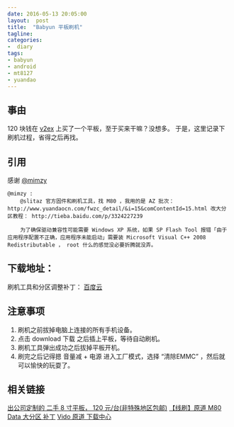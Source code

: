 ```yaml
---
date: 2016-05-13 20:05:00
layout:  post
title:  "Babyun 平板刷机"
tagline:
categories:
-  diary
tags:
- babyun
- android
- mt8127
- yuandao
---
```


## 事由

120 块钱在 [v2ex](http://www.v2ex.com/t/276507?p=1) 上买了一个平板，至于买来干嘛？没想多。
于是，这里记录下刷机过程，省得之后再找。

## 引用
感谢 [@mimzy](http://www.v2ex.com/t/276507?p=1)

    @mimzy :
        @slitaz 官方固件和刷机工具，找 M80 ，我用的是 AZ 批次： http://www.yuandaocn.com/fwzc_detail/&i=15&comContentId=15.html 改大分区教程： http://tieba.baidu.com/p/3324227239 
        
        为了确保驱动兼容性可能需要 Windows XP 系统，如果 SP Flash Tool 报错「由于应用程序配置不正确，应用程序未能启动」需要装 Microsoft Visual C++ 2008 Redistributable ， root 什么的感觉没必要折腾就没弄。

## 下载地址：
刷机工具和分区调整补丁： [百度云](https://pan.baidu.com/s/1eRL86Eu)

## 注意事项
1. 刷机之前拔掉电脑上连接的所有手机设备。
2. 点击 download 下载 之后插上平板，等待自动刷机。
3. 刷机工具弹出成功之后拔掉平板开机。
4. 刷完之后记得摁 音量减 + 电源 进入工厂模式，选择 “清除EMMC” ，然后就可以愉快的玩耍了。

## 相关链接
[出公司定制的 二手 8 寸平板， 120 元/台(非特殊地区包邮)](http://www.v2ex.com/t/276507?p=1)
[【线刷】原道 M80 Data 大分区 补丁](http://tieba.baidu.com/p/3324227239?see_lz=1)
[Vido 原道 下载中心](http://www.yuandaocn.com/fwzc_detail/&i=15&comContentId=15.html)
